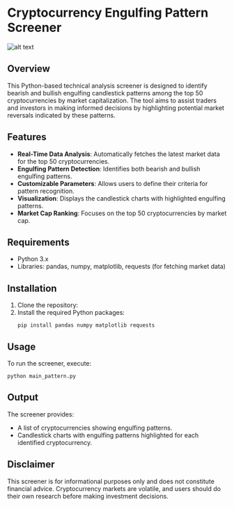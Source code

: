 # Cryptocurrency Engulfing Pattern Screener

![alt text](https://github.com/nikhilnlakhwani/engulfing-screener/blob/main/screener_demo.png?raw=true)

## Overview
This Python-based technical analysis screener is designed to identify bearish and bullish engulfing candlestick patterns among the top 50 cryptocurrencies by market capitalization. The tool aims to assist traders and investors in making informed decisions by highlighting potential market reversals indicated by these patterns.

## Features
- **Real-Time Data Analysis**: Automatically fetches the latest market data for the top 50 cryptocurrencies.
- **Engulfing Pattern Detection**: Identifies both bearish and bullish engulfing patterns.
- **Customizable Parameters**: Allows users to define their criteria for pattern recognition.
- **Visualization**: Displays the candlestick charts with highlighted engulfing patterns.
- **Market Cap Ranking**: Focuses on the top 50 cryptocurrencies by market cap.

## Requirements
- Python 3.x
- Libraries: pandas, numpy, matplotlib, requests (for fetching market data)

## Installation
1. Clone the repository:
2. Install the required Python packages:
   ```
   pip install pandas numpy matplotlib requests
   ```

## Usage
To run the screener, execute:
```
python main_pattern.py
```

## Output
The screener provides:
- A list of cryptocurrencies showing engulfing patterns.
- Candlestick charts with engulfing patterns highlighted for each identified cryptocurrency.

## Disclaimer
This screener is for informational purposes only and does not constitute financial advice. Cryptocurrency markets are volatile, and users should do their own research before making investment decisions.


